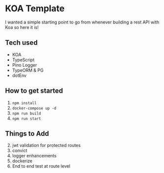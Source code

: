 # KOA Template

I wanted a simple starting point to go from whenever building a rest API with Koa so here it is!

## Tech used

-   KOA
-   TypeScript
-   Pino Logger
-   TypeORM & PG
-   dotEnv

## How to get started

1. `npm install`
2. `docker-compose up -d`
3. `npm run build`
4. `npm run start`

## Things to Add

2. jwt validation for protected routes
3. convict
4. logger enhancements
5. dockerize
6. End to end test at route level
